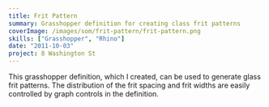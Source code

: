 ```yaml
---
title: Frit Pattern
summary: Grasshopper definition for creating class frit patterns
coverImage: /images/som/frit-pattern/frit-pattern.png
skills: ["Grasshopper", "Rhino"]
date: "2011-10-03"
project: 8 Washington St
---
```


This grasshopper definition, which I created, can be used to generate glass frit patterns. The distribution of the frit spacing and frit widths are easily controlled by graph controls in the definition.
